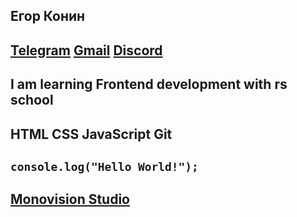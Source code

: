 ## Егор Конин
## [Telegram](https://telegram.me/Egor0744) [Gmail](http://malito:e.konin2@gmail.com/) [Discord](https://discord.com/users/255744048818552834)
## I am learning Frontend development with rs school
## HTML CSS JavaScript Git
## `console.log("Hello World!");`
## [Monovision Studio](https://isayka12.github.io/Monovision-Studio/src/)
